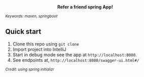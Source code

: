 <div align="center"><strong>Refer a friend spring App!</strong></div>

<sub><i>Keywords: maven, springboot </i></sub>

## Quick start

1.  Clone this repo using `git clone`
2.  Import project into IntelliJ
3.  Start in debug mode see the app at `http://localhost:8080`.
4.  See endpoints at, `http://localhost:8080/swagger-ui.html#/`

<sub><i>Credit: using spring initializr</i></sub>
